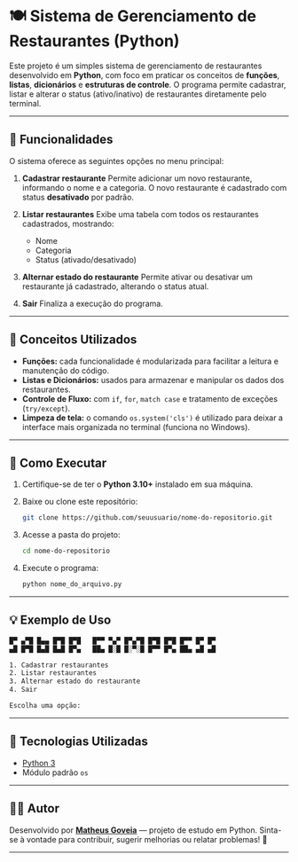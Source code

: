 # 🍽️ Sistema de Gerenciamento de Restaurantes (Python)

Este projeto é um simples sistema de gerenciamento de restaurantes desenvolvido em **Python**, com foco em praticar os conceitos de **funções**, **listas**, **dicionários** e **estruturas de controle**.
O programa permite cadastrar, listar e alterar o status (ativo/inativo) de restaurantes diretamente pelo terminal.

---

## 🧩 Funcionalidades

O sistema oferece as seguintes opções no menu principal:

1. **Cadastrar restaurante**
   Permite adicionar um novo restaurante, informando o nome e a categoria.
   O novo restaurante é cadastrado com status **desativado** por padrão.

2. **Listar restaurantes**
   Exibe uma tabela com todos os restaurantes cadastrados, mostrando:

   * Nome
   * Categoria
   * Status (ativado/desativado)

3. **Alternar estado do restaurante**
   Permite ativar ou desativar um restaurante já cadastrado, alterando o status atual.

4. **Sair**
   Finaliza a execução do programa.

---

## 🧠 Conceitos Utilizados

* **Funções:** cada funcionalidade é modularizada para facilitar a leitura e manutenção do código.
* **Listas e Dicionários:** usados para armazenar e manipular os dados dos restaurantes.
* **Controle de Fluxo:** com `if`, `for`, `match case` e tratamento de exceções (`try/except`).
* **Limpeza de tela:** o comando `os.system('cls')` é utilizado para deixar a interface mais organizada no terminal (funciona no Windows).

---

## 🚀 Como Executar

1. Certifique-se de ter o **Python 3.10+** instalado em sua máquina.
2. Baixe ou clone este repositório:

   ```bash
   git clone https://github.com/seuusuario/nome-do-repositorio.git
   ```
3. Acesse a pasta do projeto:

   ```bash
   cd nome-do-repositorio
   ```
4. Execute o programa:

   ```bash
   python nome_do_arquivo.py
   ```

---

## 💡 Exemplo de Uso

```bash
█▀ ▄▀█ █▄▄ █▀█ █▀█   █▀▀ ▀▄▀ █▀▄▀█ █▀█ █▀█ █▀▀ █▀ █▀
▄█ █▀█ █▄█ █▄█ █▀▄   ██▄ █░█ █░▀░█ █▀▀ █▀▄ ██▄ ▄█ ▄█

1. Cadastrar restaurantes
2. Listar restaurantes
3. Alternar estado do restaurante
4. Sair

Escolha uma opção:
```

---

## 🧰 Tecnologias Utilizadas

* [Python 3](https://www.python.org/)
* Módulo padrão `os`

---

## 👨‍💻 Autor

Desenvolvido por **[Matheus Goveia](https://github.com/Mateuus-Goveia)** — projeto de estudo em Python.
Sinta-se à vontade para contribuir, sugerir melhorias ou relatar problemas! 🚀

---